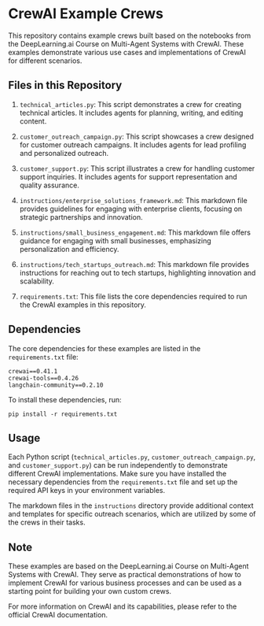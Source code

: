 # CrewAI Example Crews

This repository contains example crews built based on the notebooks from the DeepLearning.ai Course on Multi-Agent Systems with CrewAI. These examples demonstrate various use cases and implementations of CrewAI for different scenarios.

## Files in this Repository

1. `technical_articles.py`: This script demonstrates a crew for creating technical articles. It includes agents for planning, writing, and editing content.

2. `customer_outreach_campaign.py`: This script showcases a crew designed for customer outreach campaigns. It includes agents for lead profiling and personalized outreach.

3. `customer_support.py`: This script illustrates a crew for handling customer support inquiries. It includes agents for support representation and quality assurance.

4. `instructions/enterprise_solutions_framework.md`: This markdown file provides guidelines for engaging with enterprise clients, focusing on strategic partnerships and innovation.

5. `instructions/small_business_engagement.md`: This markdown file offers guidance for engaging with small businesses, emphasizing personalization and efficiency.

6. `instructions/tech_startups_outreach.md`: This markdown file provides instructions for reaching out to tech startups, highlighting innovation and scalability.

7. `requirements.txt`: This file lists the core dependencies required to run the CrewAI examples in this repository.

## Dependencies

The core dependencies for these examples are listed in the `requirements.txt` file:

```
crewai==0.41.1
crewai-tools==0.4.26
langchain-community==0.2.10
```

To install these dependencies, run:

```
pip install -r requirements.txt
```

## Usage

Each Python script (`technical_articles.py`, `customer_outreach_campaign.py`, and `customer_support.py`) can be run independently to demonstrate different CrewAI implementations. Make sure you have installed the necessary dependencies from the `requirements.txt` file and set up the required API keys in your environment variables.

The markdown files in the `instructions` directory provide additional context and templates for specific outreach scenarios, which are utilized by some of the crews in their tasks.

## Note

These examples are based on the DeepLearning.ai Course on Multi-Agent Systems with CrewAI. They serve as practical demonstrations of how to implement CrewAI for various business processes and can be used as a starting point for building your own custom crews.

For more information on CrewAI and its capabilities, please refer to the official CrewAI documentation.